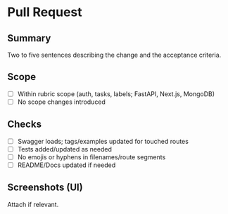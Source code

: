 # Pull Request

## Summary
Two to five sentences describing the change and the acceptance criteria.

## Scope
* [ ] Within rubric scope (auth, tasks, labels; FastAPI, Next.js, MongoDB)
* [ ] No scope changes introduced

## Checks
* [ ] Swagger loads; tags/examples updated for touched routes
* [ ] Tests added/updated as needed
* [ ] No emojis or hyphens in filenames/route segments
* [ ] README/Docs updated if needed

## Screenshots (UI)
Attach if relevant.
